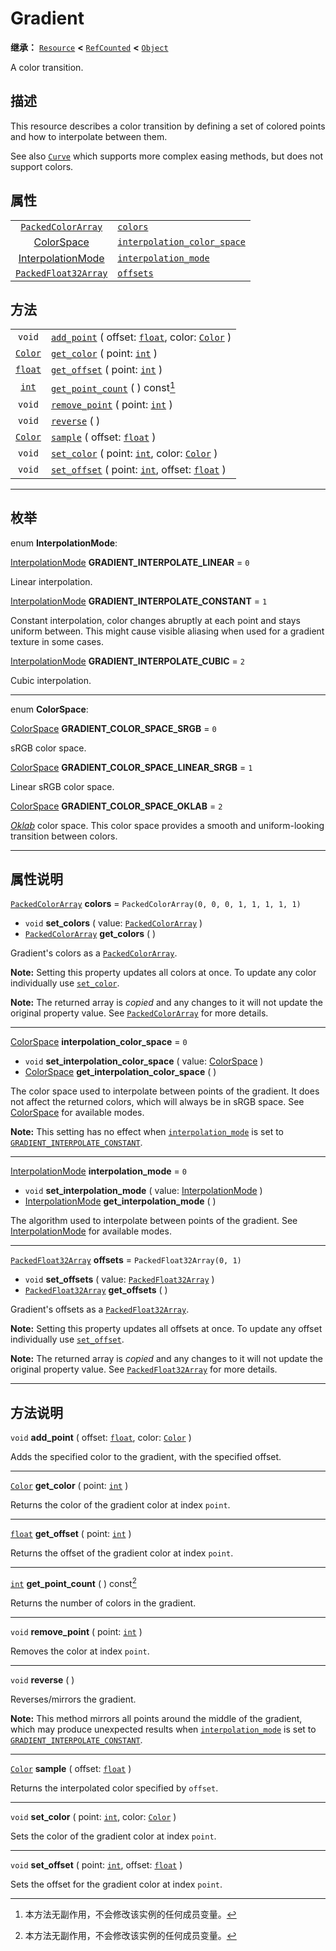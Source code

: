<!-- ⚠ 请勿编辑本文件 ⚠ -->
<!-- 本文档使用脚本从 WeDot 引擎源码仓库生成。 -->
<!-- 生成脚本：https://github.com/WeDot-Engine/WeDot/tree/4.3/doc/tools/make_md.py； -->
<!-- 原文件：https://github.com/WeDot-Engine/WeDot/tree/4.3/doc/classes/Gradient.xml。 -->

<div id="_class_gradient"></div>

# Gradient

**继承：** [`Resource`](class_resource.md) **<** [`RefCounted`](class_refcounted.md) **<** [`Object`](class_object.md)

A color transition.

## 描述

This resource describes a color transition by defining a set of colored points and how to interpolate between them.

See also [`Curve`](class_curve.md) which supports more complex easing methods, but does not support colors.

## 属性

|||
|:-:|:--|
| [`PackedColorArray`](class_packedcolorarray.md)       | [`colors`](#class_gradient_property_colors)                                       | ``PackedColorArray(0, 0, 0, 1, 1, 1, 1, 1)`` |
| [ColorSpace](#enum_gradient_colorspace)               | [`interpolation_color_space`](#class_gradient_property_interpolation_color_space) | ``0``                                        |
| [InterpolationMode](#enum_gradient_interpolationmode) | [`interpolation_mode`](#class_gradient_property_interpolation_mode)               | ``0``                                        |
| [`PackedFloat32Array`](class_packedfloat32array.md)   | [`offsets`](#class_gradient_property_offsets)                                     | ``PackedFloat32Array(0, 1)``                 |

## 方法

|||
|:-:|:--|
| `void`                    | [`add_point`](class_gradientmd#class_gradient_method_add_point) ( offset: [`float`](class_float.md), color: [`Color`](class_color.md) ) |
| [`Color`](class_color.md) | [`get_color`](class_gradientmd#class_gradient_method_get_color) ( point: [`int`](class_int.md) )                                        |
| [`float`](class_float.md) | [`get_offset`](class_gradientmd#class_gradient_method_get_offset) ( point: [`int`](class_int.md) )                                      |
| [`int`](class_int.md)     | [`get_point_count`](class_gradientmd#class_gradient_method_get_point_count) ( ) const[^const]                                           |
| `void`                    | [`remove_point`](class_gradientmd#class_gradient_method_remove_point) ( point: [`int`](class_int.md) )                                  |
| `void`                    | [`reverse`](class_gradientmd#class_gradient_method_reverse) ( )                                                                         |
| [`Color`](class_color.md) | [`sample`](class_gradientmd#class_gradient_method_sample) ( offset: [`float`](class_float.md) )                                         |
| `void`                    | [`set_color`](class_gradientmd#class_gradient_method_set_color) ( point: [`int`](class_int.md), color: [`Color`](class_color.md) )      |
| `void`                    | [`set_offset`](class_gradientmd#class_gradient_method_set_offset) ( point: [`int`](class_int.md), offset: [`float`](class_float.md) )   |

<!-- rst-class:: classref-section-separator -->

---

## 枚举

<div id="_class_enum_gradient_interpolationmode"></div>

enum **InterpolationMode**: <div id="enum_gradient_interpolationmode"></div>

<div id="_class_gradient_constant_gradient_interpolate_linear"></div>

[InterpolationMode](#enum_gradient_interpolationmode) **GRADIENT_INTERPOLATE_LINEAR** = ``0``

Linear interpolation.

<div id="_class_gradient_constant_gradient_interpolate_constant"></div>

[InterpolationMode](#enum_gradient_interpolationmode) **GRADIENT_INTERPOLATE_CONSTANT** = ``1``

Constant interpolation, color changes abruptly at each point and stays uniform between. This might cause visible aliasing when used for a gradient texture in some cases.

<div id="_class_gradient_constant_gradient_interpolate_cubic"></div>

[InterpolationMode](#enum_gradient_interpolationmode) **GRADIENT_INTERPOLATE_CUBIC** = ``2``

Cubic interpolation.

<!-- rst-class:: classref-item-separator -->

---

<div id="_class_enum_gradient_colorspace"></div>

enum **ColorSpace**: <div id="enum_gradient_colorspace"></div>

<div id="_class_gradient_constant_gradient_color_space_srgb"></div>

[ColorSpace](#enum_gradient_colorspace) **GRADIENT_COLOR_SPACE_SRGB** = ``0``

sRGB color space.

<div id="_class_gradient_constant_gradient_color_space_linear_srgb"></div>

[ColorSpace](#enum_gradient_colorspace) **GRADIENT_COLOR_SPACE_LINEAR_SRGB** = ``1``

Linear sRGB color space.

<div id="_class_gradient_constant_gradient_color_space_oklab"></div>

[ColorSpace](#enum_gradient_colorspace) **GRADIENT_COLOR_SPACE_OKLAB** = ``2``

[*Oklab*](https://bottosson.github.io/posts/oklab/) color space. This color space provides a smooth and uniform-looking transition between colors.

<!-- rst-class:: classref-section-separator -->

---

## 属性说明

<div id="_class_gradient_property_colors"></div>

[`PackedColorArray`](class_packedcolorarray.md) **colors** = ``PackedColorArray(0, 0, 0, 1, 1, 1, 1, 1)`` <div id="class_gradient_property_colors"></div>

- `void` **set_colors** ( value: [`PackedColorArray`](class_packedcolorarray.md) )
- [`PackedColorArray`](class_packedcolorarray.md) **get_colors** ( )

Gradient's colors as a [`PackedColorArray`](class_packedcolorarray.md).

 **Note:** Setting this property updates all colors at once. To update any color individually use [`set_color`](#class_gradient_method_set_color).

**Note:** The returned array is *copied* and any changes to it will not update the original property value. See [`PackedColorArray`](class_packedcolorarray.md) for more details.

<!-- rst-class:: classref-item-separator -->

---

<div id="_class_gradient_property_interpolation_color_space"></div>

[ColorSpace](#enum_gradient_colorspace) **interpolation_color_space** = ``0`` <div id="class_gradient_property_interpolation_color_space"></div>

- `void` **set_interpolation_color_space** ( value: [ColorSpace](#enum_gradient_colorspace) )
- [ColorSpace](#enum_gradient_colorspace) **get_interpolation_color_space** ( )

The color space used to interpolate between points of the gradient. It does not affect the returned colors, which will always be in sRGB space. See [ColorSpace](#enum_gradient_colorspace) for available modes.

 **Note:** This setting has no effect when [`interpolation_mode`](#class_gradient_property_interpolation_mode) is set to [`GRADIENT_INTERPOLATE_CONSTANT`](#class_gradient_constant_gradient_interpolate_constant).

<!-- rst-class:: classref-item-separator -->

---

<div id="_class_gradient_property_interpolation_mode"></div>

[InterpolationMode](#enum_gradient_interpolationmode) **interpolation_mode** = ``0`` <div id="class_gradient_property_interpolation_mode"></div>

- `void` **set_interpolation_mode** ( value: [InterpolationMode](#enum_gradient_interpolationmode) )
- [InterpolationMode](#enum_gradient_interpolationmode) **get_interpolation_mode** ( )

The algorithm used to interpolate between points of the gradient. See [InterpolationMode](#enum_gradient_interpolationmode) for available modes.

<!-- rst-class:: classref-item-separator -->

---

<div id="_class_gradient_property_offsets"></div>

[`PackedFloat32Array`](class_packedfloat32array.md) **offsets** = ``PackedFloat32Array(0, 1)`` <div id="class_gradient_property_offsets"></div>

- `void` **set_offsets** ( value: [`PackedFloat32Array`](class_packedfloat32array.md) )
- [`PackedFloat32Array`](class_packedfloat32array.md) **get_offsets** ( )

Gradient's offsets as a [`PackedFloat32Array`](class_packedfloat32array.md).

 **Note:** Setting this property updates all offsets at once. To update any offset individually use [`set_offset`](#class_gradient_method_set_offset).

**Note:** The returned array is *copied* and any changes to it will not update the original property value. See [`PackedFloat32Array`](class_packedfloat32array.md) for more details.

<!-- rst-class:: classref-section-separator -->

---

## 方法说明

<div id="_class_gradient_method_add_point"></div>

`void` **add_point** ( offset: [`float`](class_float.md), color: [`Color`](class_color.md) )<div id="class_gradient_method_add_point"></div>

Adds the specified color to the gradient, with the specified offset.

<!-- rst-class:: classref-item-separator -->

---

<div id="_class_gradient_method_get_color"></div>

[`Color`](class_color.md) **get_color** ( point: [`int`](class_int.md) )<div id="class_gradient_method_get_color"></div>

Returns the color of the gradient color at index `point`.

<!-- rst-class:: classref-item-separator -->

---

<div id="_class_gradient_method_get_offset"></div>

[`float`](class_float.md) **get_offset** ( point: [`int`](class_int.md) )<div id="class_gradient_method_get_offset"></div>

Returns the offset of the gradient color at index `point`.

<!-- rst-class:: classref-item-separator -->

---

<div id="_class_gradient_method_get_point_count"></div>

[`int`](class_int.md) **get_point_count** ( ) const[^const]<div id="class_gradient_method_get_point_count"></div>

Returns the number of colors in the gradient.

<!-- rst-class:: classref-item-separator -->

---

<div id="_class_gradient_method_remove_point"></div>

`void` **remove_point** ( point: [`int`](class_int.md) )<div id="class_gradient_method_remove_point"></div>

Removes the color at index `point`.

<!-- rst-class:: classref-item-separator -->

---

<div id="_class_gradient_method_reverse"></div>

`void` **reverse** ( )<div id="class_gradient_method_reverse"></div>

Reverses/mirrors the gradient.

 **Note:** This method mirrors all points around the middle of the gradient, which may produce unexpected results when [`interpolation_mode`](#class_gradient_property_interpolation_mode) is set to [`GRADIENT_INTERPOLATE_CONSTANT`](#class_gradient_constant_gradient_interpolate_constant).

<!-- rst-class:: classref-item-separator -->

---

<div id="_class_gradient_method_sample"></div>

[`Color`](class_color.md) **sample** ( offset: [`float`](class_float.md) )<div id="class_gradient_method_sample"></div>

Returns the interpolated color specified by `offset`.

<!-- rst-class:: classref-item-separator -->

---

<div id="_class_gradient_method_set_color"></div>

`void` **set_color** ( point: [`int`](class_int.md), color: [`Color`](class_color.md) )<div id="class_gradient_method_set_color"></div>

Sets the color of the gradient color at index `point`.

<!-- rst-class:: classref-item-separator -->

---

<div id="_class_gradient_method_set_offset"></div>

`void` **set_offset** ( point: [`int`](class_int.md), offset: [`float`](class_float.md) )<div id="class_gradient_method_set_offset"></div>

Sets the offset for the gradient color at index `point`.

[^virtual]: 本方法通常需要用户覆盖才能生效。
[^const]: 本方法无副作用，不会修改该实例的任何成员变量。
[^vararg]: 本方法除了能接受在此处描述的参数外，还能够继续接受任意数量的参数。
[^constructor]: 本方法用于构造某个类型。
[^static]: 调用本方法无需实例，可直接使用类名进行调用。
[^operator]: 本方法描述的是使用本类型作为左操作数的有效运算符。
[^bitfield]: 这个值是由下列位标志构成位掩码的整数。
[^void]: 无返回值。
